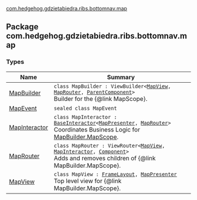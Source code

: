 [com.hedgehog.gdzietabiedra.ribs.bottomnav.map](./index.md)

## Package com.hedgehog.gdzietabiedra.ribs.bottomnav.map

### Types

| Name | Summary |
|---|---|
| [MapBuilder](-map-builder/index.md) | `class MapBuilder : ViewBuilder<`[`MapView`](-map-view/index.md)`, `[`MapRouter`](-map-router/index.md)`, `[`ParentComponent`](-map-builder/-parent-component/index.md)`>`<br>Builder for the {@link MapScope}. |
| [MapEvent](-map-event/index.md) | `sealed class MapEvent` |
| [MapInteractor](-map-interactor/index.md) | `class MapInteractor : `[`BaseInteractor`](../com.uber.rib.core/-base-interactor/index.md)`<`[`MapPresenter`](-map-interactor/-map-presenter/index.md)`, `[`MapRouter`](-map-router/index.md)`>`<br>Coordinates Business Logic for [MapBuilder.MapScope](#). |
| [MapRouter](-map-router/index.md) | `class MapRouter : ViewRouter<`[`MapView`](-map-view/index.md)`, `[`MapInteractor`](-map-interactor/index.md)`, `[`Component`](-map-builder/-component/index.md)`>`<br>Adds and removes children of {@link MapBuilder.MapScope}. |
| [MapView](-map-view/index.md) | `class MapView : `[`FrameLayout`](https://developer.android.com/reference/android/widget/FrameLayout.html)`, `[`MapPresenter`](-map-interactor/-map-presenter/index.md)<br>Top level view for {@link MapBuilder.MapScope}. |
